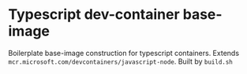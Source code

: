 # Typescript dev-container base-image

Boilerplate base-image construction for typescript containers.
Extends `mcr.microsoft.com/devcontainers/javascript-node`. Built by `build.sh`
